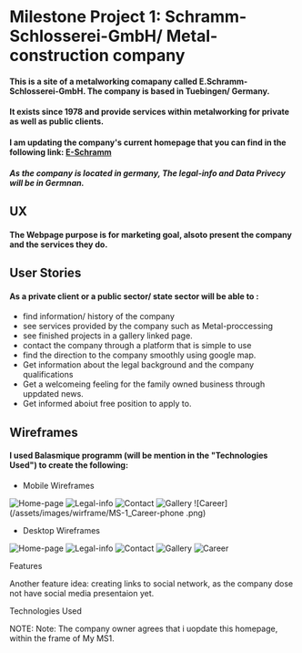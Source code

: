 # Milestone Project 1: Schramm-Schlosserei-GmbH/ Metal-construction company

#### This is a site of a metalworking comapany called E.Schramm-Schlosserei-GmbH. The company is based in Tuebingen/ Germany. 
#### It exists since 1978 and provide services within metalworking for private as well as public clients. 
#### I am updating the company's current homepage that you can find in the following link: [E-Schramm](https://www.schramm-schlosserei.de/index2.html)

#### *As the company is located in germany, The legal-info and Data Privecy will be in Germnan.*
  
 ## UX

#### The Webpage purpose is for marketing goal, alsoto present the company and the services they do. 

## User Stories 

#### As a private client or a public sector/ state sector will be able to :

- find information/ history of the company
- see services provided by the company such as Metal-proccessing
- see finished projects in a gallery linked page.
- contact the company through a platform that is simple to use
- find the direction to the company smoothly using google map.
- Get information about the legal background and the company qualifications
- Get a welcomeing feeling for the family owned business through uppdated news.
- Get informed aboiut free position to apply to.
  

## Wireframes
#### I used Balasmique programm (will be mention in the "Technologies Used") to create the following:
- Mobile Wireframes

![Home-page](/assets/images/wirframe/MS-1_Homepage-phone.png)
![Legal-info](/assets/images/wirframe/MS-1_legalinfo-phone.png)
![Contact](/assets/images/wirframe/MS-1_Contact-phone.png)
![Gallery](/assets/images/wirframe/MS-1_project-phone.png)
![Career](/assets/images/wirframe/MS-1_Career-phone .png)



- Desktop Wireframes 

![Home-page](/assets/images/wirframe/MS-1_Homepage.png)
![Legal-info](/assets/images/wirframe/MS-1_Legal-info.png)
![Contact](/assets/images/wirframe/MS-1_contact.png)
![Gallery](/assets/images/wirframe/MS-1_Project.png)
![Career](/assets/images/wirframe/MS-1_career.png)





Features

Another feature idea: creating links to social network, as the company dose not have social media presentaion yet.

Technologies Used



NOTE: Note: The company owner agrees that i uopdate this homepage, within the frame of My MS1.
